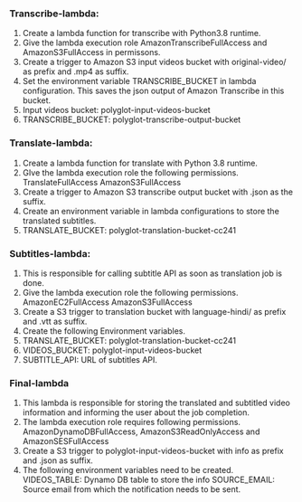 ### Transcribe-lambda:

1. Create a lambda function for transcribe with Python3.8 runtime.
2. Give the lambda execution role AmazonTranscribeFullAccess and AmazonS3FullAccess in permissons.
3. Create a trigger to Amazon S3 input videos bucket with original-video/ as prefix and .mp4 as suffix.
4. Set the environment variable TRANSCRIBE_BUCKET in lambda configuration. This saves the json output of Amazon Transcribe in this bucket.
5. Input videos bucket: polyglot-input-videos-bucket
6. TRANSCRIBE_BUCKET: polyglot-transcribe-output-bucket


### Translate-lambda:

1. Create a lambda function for translate with Python 3.8 runtime.
2. GIve the lambda execution role the following permissions.
        TranslateFullAccess
        AmazonS3FullAccess 
3. Create a trigger to Amazon S3 transcribe output bucket with .json as the suffix.
4. Create an environment variable in lambda configurations to store the translated subtitles.
5. TRANSLATE_BUCKET: polyglot-translation-bucket-cc241

### Subtitles-lambda:

1. This is responsible for calling subtitle API as soon as translation job is done.
2. Give the lambda execution role the following permissions.
    AmazonEC2FullAccess 
    AmazonS3FullAccess
3. Create a S3 trigger to translation bucket with language-hindi/ as prefix and .vtt as suffix.
4. Create the following Environment variables.
5. TRANSLATE_BUCKET: polyglot-translation-bucket-cc241
6. VIDEOS_BUCKET: polyglot-input-videos-bucket
7. SUBTITLE_API: URL of subtitles API.

### Final-lambda

1. This lambda is responsible for storing the translated and subtitled video information and informing the user about the job completion.
2. The lambda execution role requires following permissions. AmazonDynamoDBFullAccess, AmazonS3ReadOnlyAccess and AmazonSESFullAccess
3. Create a S3 trigger to polyglot-input-videos-bucket with info as prefix and .json as suffix.
4. The following environment variables need to be created.
    VIDEOS_TABLE: Dynamo DB table to store the info
    SOURCE_EMAIL: Source email from which the notification needs to be sent.
